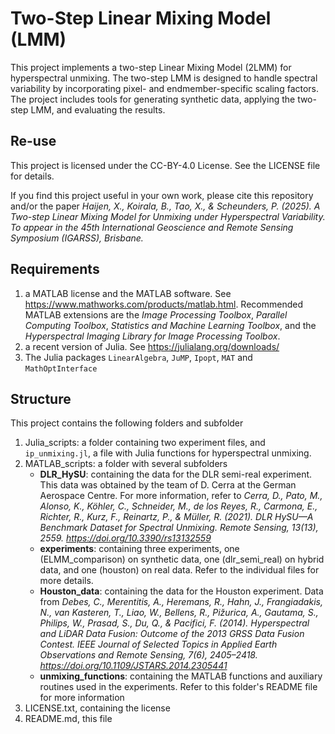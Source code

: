 # Two-Step Linear Mixing Model (LMM)

This project implements a two-step Linear Mixing Model (2LMM) for hyperspectral unmixing. The two-step LMM is designed to handle spectral variability by incorporating pixel- and endmember-specific scaling factors. The project includes tools for generating synthetic data, applying the two-step LMM, and evaluating the results.

## Re-use
This project is licensed under the CC-BY-4.0 License. See the LICENSE file for details.

If you find this project useful in your own work, please cite this repository and/or the paper
*Haijen, X., Koirala, B., Tao, X., & Scheunders, P. (2025). A Two-step Linear Mixing Model for Unmixing under Hyperspectral Variability. To appear in the 45th International Geoscience and Remote Sensing Symposium (IGARSS), Brisbane.*

## Requirements

1. a MATLAB license and the MATLAB software. See https://www.mathworks.com/products/matlab.html. Recommended MATLAB extensions are the *Image Processing Toolbox*, *Parallel Computing Toolbox*, *Statistics and Machine Learning Toolbox*, and the *Hyperspectral Imaging Library for Image Processing Toolbox*.
2. a recent version of Julia. See https://julialang.org/downloads/
3. The Julia packages ```LinearAlgebra```, ```JuMP```, ```Ipopt```, ```MAT``` and ```MathOptInterface```

## Structure
This project contains the following folders and subfolder
1. Julia_scripts: a folder containing two experiment files, and ```ip_unmixing.jl```, a file with Julia functions for hyperspectral unmixing.
2. MATLAB_scripts: a folder with several subfolders
    - **DLR_HySU**: containing the data for the DLR semi-real experiment. This data was obtained by the team of D. Cerra at the German Aerospace Centre. For more information, refer to *Cerra, D., Pato, M., Alonso, K., Köhler, C., Schneider, M., de los Reyes, R., Carmona, E., Richter, R., Kurz, F., Reinartz, P., & Müller, R. (2021). DLR HySU—A Benchmark Dataset for Spectral Unmixing. Remote Sensing, 13(13), 2559. https://doi.org/10.3390/rs13132559*
    - **experiments**: containing three experiments, one (ELMM_comparison) on synthetic data, one (dlr_semi_real) on hybrid data, and one (houston) on real data. Refer to the individual files for more details.
    - **Houston_data**: containing the data for the Houston experiment. Data from *Debes, C., Merentitis, A., Heremans, R., Hahn, J., Frangiadakis, N., van Kasteren, T., Liao, W., Bellens, R., Pižurica, A., Gautama, S., Philips, W., Prasad, S., Du, Q., & Pacifici, F. (2014). Hyperspectral and LiDAR Data Fusion: Outcome of the 2013 GRSS Data Fusion Contest. IEEE Journal of Selected Topics in Applied Earth Observations and Remote Sensing, 7(6), 2405–2418. https://doi.org/10.1109/JSTARS.2014.2305441*
    - **unmixing_functions**: containing the MATLAB functions and auxiliary routines used in the experiments. Refer to this folder's README file for more information
3. LICENSE.txt, containing the license
4. README.md, this file